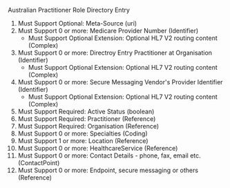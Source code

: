 Australian Practitioner Role Directory Entry

1. Must Support Optional: Meta-Source (uri)
1. Must Support 0 or more: Medicare Provider Number (Identifier)
   * Must Support Optional Extension: Optional HL7 V2 routing content (Complex)
1. Must Support 0 or more: Directroy Entry Practitioner at Organisation (Identifier)
   * Must Support Optional Extension: Optional HL7 V2 routing content (Complex)
1. Must Support 0 or more: Secure Messaging Vendor's Provider Identifier (Identifier)
   * Must Support Optional Extension: Optional HL7 V2 routing content (Complex)
1. Must Support Required: Active Status (boolean)
1. Must Support Required: Practitioner (Reference)
1. Must Support Required: Organisation (Reference)
1. Must Support 0 or more: Specialties (Coding)
1. Must Support 1 or more: Location (Reference)
1. Must Support 0 or more: HealthcareService (Reference)
1. Must Support 0 or more: Contact Details - phone, fax, email etc. (ContactPoint)
1. Must Support 0 or more: Endpoint, secure messaging or others (Reference)




